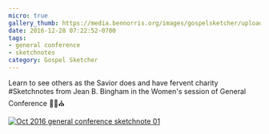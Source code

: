 ```yaml
---
micro: true
gallery_thumb: https://media.bennorris.org/images/gospelsketcher/uploads/2018/b975b166e0.jpg
date: 2016-12-28 07:22:52-0700
tags:
- general conference
- sketchnotes
category: Gospel Sketcher
---
```


Learn to see others as the Savior does and have fervent charity
#Sketchnotes from Jean B. Bingham in the Women's session of General Conference ✍🏼⛪️

[![Oct 2016 general conference sketchnote 01](https://media.bennorris.org/images/gospelsketcher/uploads/2018/b975b166e0.jpg)](https://media.bennorris.org/images/gospelsketcher/uploads/2018/b975b166e0.jpg)